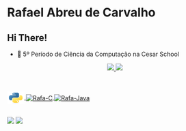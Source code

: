 # Rafael Abreu de Carvalho
## Hi There!
- 📙 5º Período de Ciência da Computação na Cesar School


<div align="center">
  <a href="https://github.com/RafaCarvalh0">
  <img height="230em" src="https://github-readme-stats.vercel.app/api?username=RafaCarvalh0&theme=dracula"/>
  <img height="230em" src="https://github-readme-stats.vercel.app/api/top-langs/?username=RafaCarvalh0&theme=dracula"/>
    
</div>
  
  ##
  
<div style="display: inline_block"><br> 
  <img align="center" alt="Rafa-Python" height="30" width="40" src="https://raw.githubusercontent.com/devicons/devicon/master/icons/python/python-original.svg">
  <img align="center" alt="Rafa-C" height="30" width="40" src="https://cdn.jsdelivr.net/gh/devicons/devicon/icons/c/c-original.svg" />
  <img align="center" alt="Rafa-Java" height="30" width="40" src="https://cdn.jsdelivr.net/gh/devicons/devicon/icons/java/java-original.svg" /> 
</div>

  ##

<div>
  <a href="https://www.instagram.com/_rafacarvalho__/" target="_blank"><img src="https://img.shields.io/badge/-Instagram-%23E4405F?style=for-the-badge&logo=instagram&logoColor=white" target="_blank"></a>
  <a href="mailto:rafacarvalho601@gmail.com"><img src="https://img.shields.io/badge/-Gmail-%23333?style=for-the-badge&logo=gmail&logoColor=white" target="_blank"></a>

<div>
